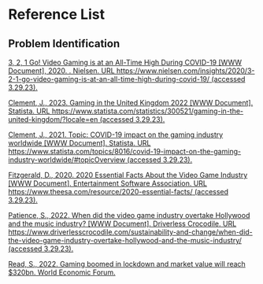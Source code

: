 # Reference List

## Problem Identification

[3, 2, 1 Go! Video Gaming is at an All-Time High During COVID-19 \[WWW Document\], 2020. . Nielsen. URL https://www.nielsen.com/insights/2020/3-2-1-go-video-gaming-is-at-an-all-time-high-during-covid-19/ (accessed 3.29.23).](https://www.nielsen.com/insights/2020/3-2-1-go-video-gaming-is-at-an-all-time-high-during-covid-19/)

[Clement, J., 2023. Gaming in the United Kingdom 2022 \[WWW Document\]. Statista. URL https://www.statista.com/statistics/300521/gaming-in-the-united-kingdom/?locale=en (accessed 3.29.23).](https://www.statista.com/statistics/300521/gaming-in-the-united-kingdom/?locale=en)

[Clement, J., 2021. Topic: COVID-19 impact on the gaming industry worldwide \[WWW Document\]. Statista. URL https://www.statista.com/topics/8016/covid-19-impact-on-the-gaming-industry-worldwide/#topicOverview (accessed 3.29.23).](https://www.statista.com/topics/8016/covid-19-impact-on-the-gaming-industry-worldwide/#topicOverview)

[Fitzgerald, D., 2020. 2020 Essential Facts About the Video Game Industry \[WWW Document\]. Entertainment Software Association. URL https://www.theesa.com/resource/2020-essential-facts/ (accessed 3.29.23).](reference-list.md#problem-identification)

[Patience, S., 2022. When did the video game industry overtake Hollywood and the music industry? \[WWW Document\]. Driverless Crocodile. URL https://www.driverlesscrocodile.com/sustainability-and-change/when-did-the-video-game-industry-overtake-hollywood-and-the-music-industry/ (accessed 3.29.23).](https://www.driverlesscrocodile.com/sustainability-and-change/when-did-the-video-game-industry-overtake-hollywood-and-the-music-industry/)

[Read, S., 2022. Gaming boomed in lockdown and market value will reach $320bn. World Economic Forum.](https://www.weforum.org/agenda/2022/07/gaming-pandemic-lockdowns-pwc-growth/)
